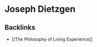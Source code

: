 # Joseph Dietzgen



<a id="orgf47560a"></a>

## Backlinks

-   [[The Philosophy of Living Experience]]
